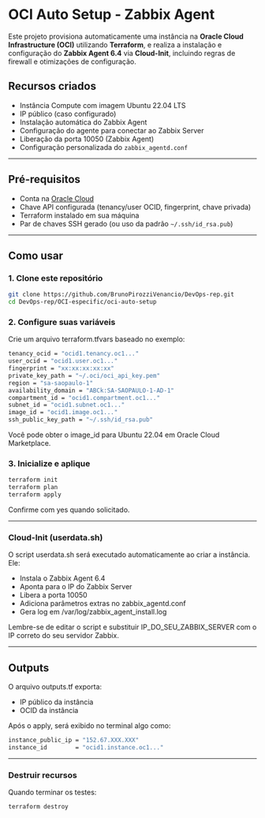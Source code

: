 # OCI Auto Setup - Zabbix Agent

Este projeto provisiona automaticamente uma instância na **Oracle Cloud Infrastructure (OCI)** utilizando **Terraform**, e realiza a instalação e configuração do **Zabbix Agent 6.4** via **Cloud-Init**, incluindo regras de firewall e otimizações de configuração.

## Recursos criados

- Instância Compute com imagem Ubuntu 22.04 LTS
- IP público (caso configurado)
- Instalação automática do Zabbix Agent
- Configuração do agente para conectar ao Zabbix Server
- Liberação da porta 10050 (Zabbix Agent)
- Configuração personalizada do `zabbix_agentd.conf`

---
## Pré-requisitos

- Conta na [Oracle Cloud](https://cloud.oracle.com/)
- Chave API configurada (tenancy/user OCID, fingerprint, chave privada)
- Terraform instalado em sua máquina
- Par de chaves SSH gerado (ou uso da padrão `~/.ssh/id_rsa.pub`)

---

## Como usar

### 1. Clone este repositório

```bash
git clone https://github.com/BrunoPirozziVenancio/DevOps-rep.git
cd DevOps-rep/OCI-especific/oci-auto-setup
```

### 2. Configure suas variáveis

Crie um arquivo terraform.tfvars baseado no exemplo:

```bash
tenancy_ocid = "ocid1.tenancy.oc1..."
user_ocid = "ocid1.user.oc1..."
fingerprint = "xx:xx:xx:xx:xx"
private_key_path = "~/.oci/oci_api_key.pem"
region = "sa-saopaulo-1"
availability_domain = "ABCk:SA-SAOPAULO-1-AD-1"
compartment_id = "ocid1.compartment.oc1..."
subnet_id = "ocid1.subnet.oc1..."
image_id = "ocid1.image.oc1..."
ssh_public_key_path = "~/.ssh/id_rsa.pub"
```
Você pode obter o image_id para Ubuntu 22.04 em Oracle Cloud Marketplace.


### 3. Inicialize e aplique

```bash
terraform init
terraform plan
terraform apply
```

Confirme com yes quando solicitado.

---

### Cloud-Init (userdata.sh)
O script userdata.sh será executado automaticamente ao criar a instância. Ele:

- Instala o Zabbix Agent 6.4
- Aponta para o IP do Zabbix Server
- Libera a porta 10050
- Adiciona parâmetros extras no zabbix_agentd.conf
- Gera log em /var/log/zabbix_agent_install.log

Lembre-se de editar o script e substituir IP_DO_SEU_ZABBIX_SERVER com o IP correto do seu servidor Zabbix.

---

## Outputs
O arquivo outputs.tf exporta:

- IP público da instância
- OCID da instância
  
Após o apply, será exibido no terminal algo como:

```bash
instance_public_ip = "152.67.XXX.XXX"
instance_id        = "ocid1.instance.oc1..."
```

---

### Destruir recursos
Quando terminar os testes:

```bash
terraform destroy
```
